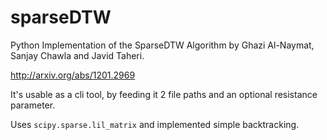 # sparseDTW
Python Implementation of the SparseDTW Algorithm by Ghazi Al-Naymat, 
Sanjay Chawla and Javid Taheri.

http://arxiv.org/abs/1201.2969

It's usable as a cli tool, by feeding it 2 file paths and an optional
resistance parameter. 

Uses `scipy.sparse.lil_matrix` and implemented simple backtracking.
